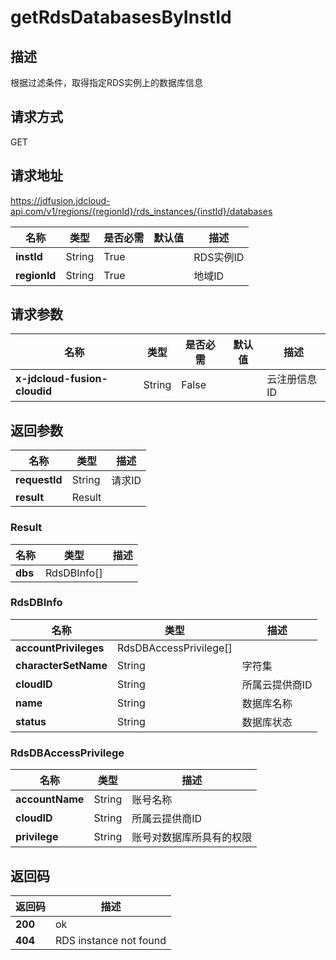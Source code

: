 # getRdsDatabasesByInstId


## 描述
根据过滤条件，取得指定RDS实例上的数据库信息

## 请求方式
GET

## 请求地址
https://jdfusion.jdcloud-api.com/v1/regions/{regionId}/rds_instances/{instId}/databases

|名称|类型|是否必需|默认值|描述|
|---|---|---|---|---|
|**instId**|String|True| |RDS实例ID|
|**regionId**|String|True| |地域ID|

## 请求参数
|名称|类型|是否必需|默认值|描述|
|---|---|---|---|---|
|**x-jdcloud-fusion-cloudid**|String|False| |云注册信息ID|


## 返回参数
|名称|类型|描述|
|---|---|---|
|**requestId**|String|请求ID|
|**result**|Result| |

### Result
|名称|类型|描述|
|---|---|---|
|**dbs**|RdsDBInfo[]| |
### RdsDBInfo
|名称|类型|描述|
|---|---|---|
|**accountPrivileges**|RdsDBAccessPrivilege[]| |
|**characterSetName**|String|字符集|
|**cloudID**|String|所属云提供商ID|
|**name**|String|数据库名称|
|**status**|String|数据库状态|
### RdsDBAccessPrivilege
|名称|类型|描述|
|---|---|---|
|**accountName**|String|账号名称|
|**cloudID**|String|所属云提供商ID|
|**privilege**|String|账号对数据库所具有的权限|

## 返回码
|返回码|描述|
|---|---|
|**200**|ok|
|**404**|RDS instance not found|
